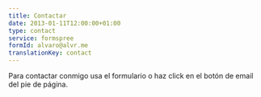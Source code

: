 ```yaml
---
title: Contactar
date: 2013-01-11T12:00:00+01:00
type: contact
service: formspree 
formId: alvaro@alvr.me
translationKey: contact
---
```

Para contactar conmigo usa el formulario o haz click en el botón de email del pie de página.

